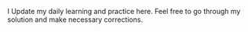 I Update my daily learning and practice here. Feel free to go through my solution and make necessary corrections.
